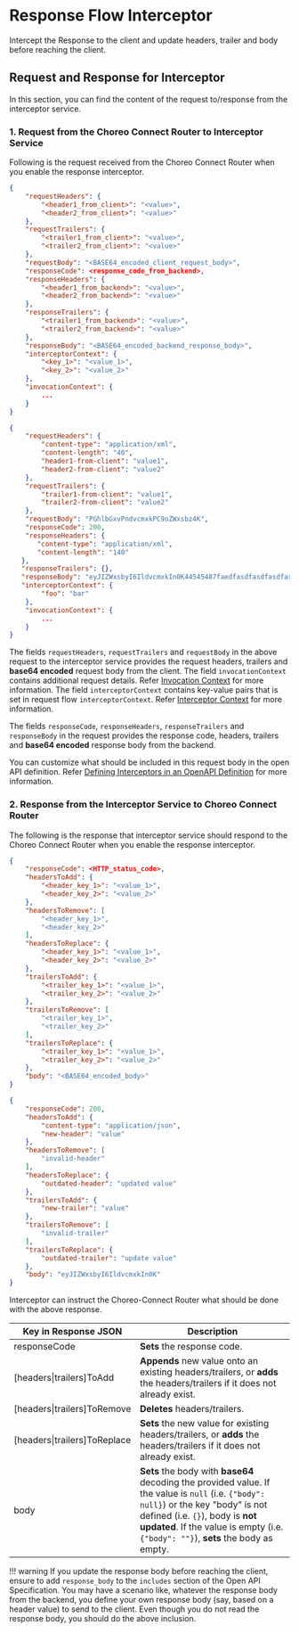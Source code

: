 # Response Flow Interceptor

Intercept the Response to the client and update headers, trailer and body before reaching the client.

## Request and Response for Interceptor

In this section, you can find the content of the request to/response from the interceptor service.

### 1. Request from the Choreo Connect Router to Interceptor Service

Following is the request received from the Choreo Connect Router when you enable the response interceptor.

``` json tab="Format"
{
    "requestHeaders": {
        "<header1_from_client>": "<value>",
        "<header2_from_client>": "<value>"
    },
    "requestTrailers": {
        "<trailer1_from_client>": "<value>",
        "<trailer2_from_client>": "<value>"
    },
    "requestBody": "<BASE64_encoded_client_request_body>",
    "responseCode": <response_code_from_backend>,
    "responseHeaders": {
        "<header1_from_backend>": "<value>",
        "<header2_from_backend>": "<value>"
    },
    "responseTrailers": {
        "<trailer1_from_backend>": "<value>",
        "<trailer2_from_backend>": "<value>"
    },
    "responseBody": "<BASE64_encoded_backend_response_body>",
    "interceptorContext": {
        "<key_1>": "<value_1>",
        "<key_2>": "<value_2>"
    },
    "invocationContext": {
        ...
    }
}
```

``` json tab="Sample"
{
    "requestHeaders": {
        "content-type": "application/xml",
        "content-length": "40",
        "header1-from-client": "value1",
        "header2-from-client": "value2"
    },
    "requestTrailers": {
        "trailer1-from-client": "value1",
        "trailer2-from-client": "value2"
    },
    "requestBody": "PGhlbGxvPndvcmxkPC9oZWxsbz4K",
    "responseCode": 200,
    "responseHeaders": {
       "content-type": "application/xml",
       "content-length": "140"
   },
   "responseTrailers": {},
   "responseBody": "eyJIZWxsbyI6IldvcmxkIn0K44545487faedfasdfasdfasdfasdfasdadasdf",
   "interceptorContext": {
        "foo": "bar"
    },
    "invocationContext": {
        ...
    }
}
```

The fields `requestHeaders`, `requestTrailers` and `requestBody` in the above request to the interceptor service
provides the request headers, trailers and **base64 encoded** request body from the client. The field `invocationContext`
contains additional request details. Refer [Invocation Context]({{base_path}}/deploy-and-publish/deploy-on-gateway/choreo-connect/message-transformation/interceptor-microservice/interceptor-context-and-invocation-context/#invocation-context)
for more information. The field `interceptorContext` contains key-value pairs that is set in request flow `interceptorContext`.
Refer [Interceptor Context]({{base_path}}/deploy-and-publish/deploy-on-gateway/choreo-connect/message-transformation/interceptor-microservice/interceptor-context-and-invocation-context/#interceptor-context) for more information.

The fields `responseCode`, `responseHeaders`, `responseTrailers` and `responseBody` in the request provides the response code,
headers, trailers and **base64 encoded** response body from the backend.

You can customize what should be included in this request body in the open API definition. Refer [Defining Interceptors in an OpenAPI Definition]({{base_path}}/deploy-and-publish/deploy-on-gateway/choreo-connect/message-transformation/defining-interceptors-in-an-open-api-definition/)
for more information.

### 2. Response from the Interceptor Service to Choreo Connect Router

The following is the response that interceptor service should respond to the Choreo Connect Router when you enable the response interceptor.

``` json tab="Format"
{
    "responseCode": <HTTP_status_code>,
    "headersToAdd": {
        "<header_key_1>": "<value_1>",
        "<header_key_2>": "<value_2>"
    },
    "headersToRemove": [
        "<header_key_1>",
        "<header_key_2>"
    ],
    "headersToReplace": {
        "<header_key_1>": "<value_1>",
        "<header_key_2>": "<value_2>"
    },
    "trailersToAdd": {
        "<trailer_key_1>": "<value_1>",
        "<trailer_key_2>": "<value_2>"
    },
    "trailersToRemove": [
        "<trailer_key_1>",
        "<trailer_key_2>"
    ],
    "trailersToReplace": {
        "<trailer_key_1>": "<value_1>",
        "<trailer_key_2>": "<value_2>"
    },
    "body": "<BASE64_encoded_body>"
}
```

``` json tab="Sample"
{
    "responseCode": 200,
    "headersToAdd": {
        "content-type": "application/json",
        "new-header": "value"
    },
    "headersToRemove": [
        "invalid-header"
    ],
    "headersToReplace": {
        "outdated-header": "updated value"
    },
    "trailersToAdd": {
        "new-trailer": "value"
    },
    "trailersToRemove": [
        "invalid-trailer"
    ],
    "trailersToReplace": {
        "outdated-trailer": "update value"
    },
    "body": "eyJIZWxsbyI6IldvcmxkIn0K"
}
```

Interceptor can instruct the Choreo-Connect Router what should be done with the above response.

| Key in Response JSON         | Description                                                                                                                                                                                                                                                                                                                                           |
|------------------------------|---------------------------------------------------------------------------------------------------------------------------------------------------------------------------------------------------------------------------------------------------------------|
| responseCode                 | **Sets** the response code.                                                                                                                                                                                                                                   |
| [headers\|trailers]ToAdd     | **Appends** new value onto an existing headers/trailers, or **adds** the headers/trailers if it does not already exist.                                                                                                                                       |
| [headers\|trailers]ToRemove  | **Deletes** headers/trailers.                                                                                                                                                                                                                                 |
| [headers\|trailers]ToReplace | **Sets** the new value for existing headers/trailers, or **adds** the headers/trailers if it does not already exist.                                                                                                                                          |
| body                         | **Sets** the body with **base64** decoding the provided value. If the value is `null` (i.e. `{"body": null}`) or the key "body" is not defined (i.e. `{}`), body is **not updated**. If the value is empty (i.e. `{"body": ""}`), **sets** the body as empty. |

<!-- The content of the below warning is same as the info notice in the file
deploy-and-publish/deploy-on-gateway/choreo-connect/message-transformation/defining-interceptors-in-an-open-api-definition.md -->
!!! warning
    If you update the response body before reaching the client, ensure to add `response_body` to the `includes` section
    of the Open API Specification. You may have a scenario like, whatever the response body from the backend, you define
    your own response body (say, based on a header value) to send to the client. Even though you do not read the
    response body, you should do the above inclusion.
